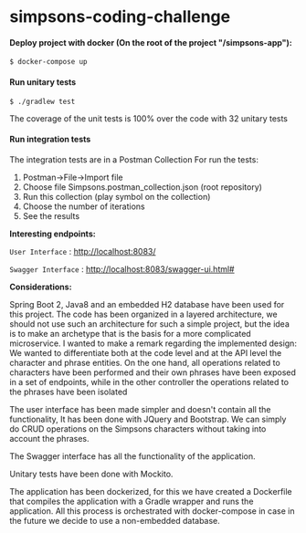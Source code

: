 # simpsons-coding-challenge

#### Deploy project with docker (On the root of the project "/simpsons-app"):

`$ docker-compose up`

#### Run unitary tests

`$ ./gradlew test`

The coverage of the unit tests is 100% over the code with 32 unitary tests

#### Run integration tests

The integration tests are in a Postman Collection 
For run the tests:

1. Postman->File->Import file
2. Choose file Simpsons.postman_collection.json (root repository)
3. Run this collection (play symbol on the collection)
4. Choose the number of iterations
5. See the results

**Interesting endpoints:**

`User Interface` : <http://localhost:8083/>

`Swagger Interface` : <http://localhost:8083/swagger-ui.html#>

**Considerations:**

Spring Boot 2, Java8 and an embedded H2 database have been used for this project. The code has been organized in a layered architecture, we should not use such an architecture for such a simple project, but the idea is to make an archetype that is the basis for a more complicated microservice. I wanted to make a remark regarding the implemented design:
We wanted to differentiate both at the code level and at the API level the character and phrase entities.
On the one hand, all operations related to characters have been performed and their own phrases have been exposed in a set of endpoints, while in the other controller the operations related to the phrases have been isolated

The user interface has been made simpler and doesn't contain all the functionality, It has been done with JQuery and Bootstrap. We can simply do CRUD operations on the Simpsons characters without taking into account the phrases.

The Swagger interface has all the functionality of the application.

Unitary tests have been done with Mockito.

The application has been dockerized, for this we have created a Dockerfile that compiles the application with a Gradle wrapper and runs the application. All this process is orchestrated with docker-compose in case in the future we decide to use a non-embedded database.
